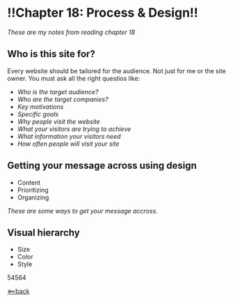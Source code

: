 # **!!Chapter 18: Process & Design!!**

*These are my notes from reading chapter 18*

## **Who is this site for?**
Every website should be tailored for the audience. Not just for me or the site owner. You must ask all the right questios like: 
- *Who is the target audience?*
- *Who are the target companies?*
- *Key motivations* 
- *Specific goals*
- *Why people visit the website*
- *What your visitors are trying to achieve*
- *What information your visitors need*
- *How often people will visit your site*

## **Getting your message across using design**
- Content
- Prioritizing
- Organizing

*These are some ways to get your message accross.*

## **Visual hierarchy**
- Size
- Color
- Style

54564





[<==back](README.md)
